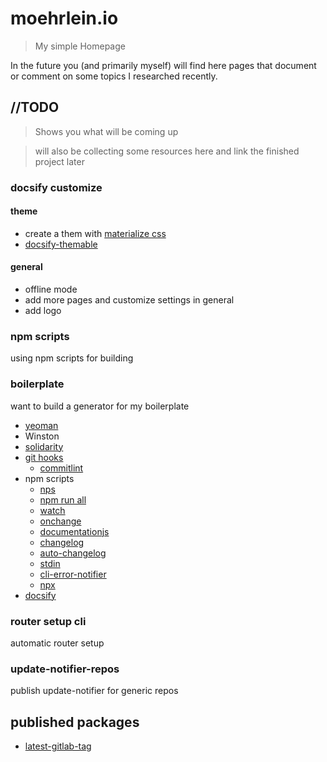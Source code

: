 # moehrlein.io

> My simple Homepage

In the future you (and primarily myself) will find here pages that document or comment on some topics I researched recently.

## //TODO
> Shows you what will be coming up

> will also be collecting some resources here and link the finished project later

### docsify customize

#### theme
- create a them with [materialize css](https://materializecss.com/)
- [docsify-themable](https://jhildenbiddle.github.io/docsify-themeable/#/)

#### general
- offline mode
- add more pages and customize settings in general
- add logo


### npm scripts
using npm scripts for building

### boilerplate
want to build a generator for my boilerplate
- [yeoman](https://yeoman.io/)
- Winston
- [solidarity]()
- [git hooks](https://git-scm.com/book/uz/v2/Customizing-Git-Git-Hooks)
    - [commitlint](https://www.npmjs.com/package/@commitlint/cli)
- npm scripts
    - [nps](https://www.npmjs.com/package/nps)
    - [npm run all](https://www.npmjs.com/package/npm-run-all)
    - [watch](https://www.npmjs.com/package/watch)
    - [onchange](https://github.com/Qard/onchange)
    - [documentationjs](https://documentation.js.org/)
    - [changelog](https://www.npmjs.com/package/changelog)
    - [auto-changelog](https://www.npmjs.com/package/auto-changelog)
    - [stdin](https://www.npmjs.com/package/stdin)
    - [cli-error-notifier](https://github.com/micromata/cli-error-notifier)
    - [npx](https://www.npmjs.com/package/npx)
- [docsify](https://docsify.js.org)


### router setup cli
automatic router setup

### update-notifier-repos
publish update-notifier for generic repos

## published packages

- [latest-gitlab-tag](https://www.npmjs.com/package/latest-gitlab-tag)